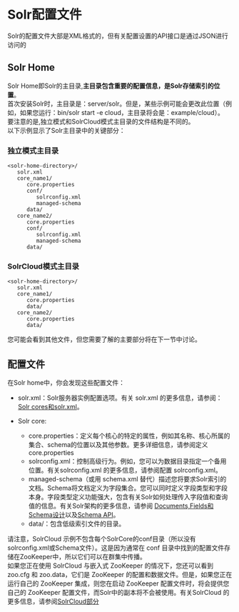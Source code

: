 # Solr配置文件

Solr的配置文件大部是XML格式的，但有关配置设置的API接口是通过JSON进行访问的

## Solr Home

Solr Home即Solr的主目录,**主目录包含重要的配置信息，是Solr存储索引的位置**。  
首次安装Solr时，主目录是：server/solr。但是，某些示例可能会更改此位置（例如，如果您运行：bin/solr start -e cloud，主目录将会是：example/cloud）。  
要注意的是,独立模式和SolrCloud模式主目录的文件结构是不同的。  
以下示例显示了Solr主目录中的关键部分：  

### 独立模式主目录

```
<solr-home-directory>/
   solr.xml
   core_name1/
      core.properties
      conf/
         solrconfig.xml
         managed-schema
      data/
   core_name2/
      core.properties
      conf/
         solrconfig.xml
         managed-schema
      data/
```


### SolrCloud模式主目录

```
<solr-home-directory>/
   solr.xml
   core_name1/
      core.properties
      data/
   core_name2/
      core.properties
      data/
```

您可能会看到其他文件，但您需要了解的主要部分将在下一节中讨论。

## 配置文件

在Solr home中，你会发现这些配置文件：  

- solr.xml：Solr服务器实例配置选项。有关 solr.xml 的更多信息，请参阅：[Solr cores和solr.xml](solr_do_cores.md)。
- Solr core:

  - core.properties：定义每个核心的特定的属性，例如其名称、核心所属的集合、schema的位置以及其他参数。更多详细信息，请参阅定义 core.properties
  - solrconfig.xml：控制高级行为。例如，您可以为数据目录指定一个备用位置。有关solrconfig.xml 的更多信息，请参阅配置 solrconfig.xml。
  - managed-schema（或用 schema.xml 替代）描述您将要求Solr索引的文档。Schema将文档定义为字段集合。您可以同时定义字段类型和字段本身。字段类型定义功能强大，包含有关Solr如何处理传入字段值和查询值的信息。有关Solr架构的更多信息，请参阅 [Documents,Fields和Schema设计](solr_doc-ofsstart.md)以及[Schema API](solr_doc_clientapi_overview.md)。
  - data/：包含低级索引文件的目录。

请注意，SolrCloud 示例不包含每个SolrCore的conf目录（所以没有solrconfig.xml或Schema文件）。这是因为通常在 conf 目录中找到的配置文件存储在ZooKeeper中，所以它们可以在群集中传播。  
如果您正在使用 SolrCloud 与嵌入式 ZooKeeper 的情况下，您还可以看到 zoo.cfg 和 zoo.data，它们是 ZooKeeper 的配置和数据文件。但是，如果您正在运行自己的 ZooKeeper 集成，则您在启动 ZooKeeper 配置文件时，将会提供您自己的 ZooKeeper 配置文件，而Solr中的副本将不会被使用。有关SolrCloud 的更多信息，请参阅[SolrCloud部分](solr_doc_cloudstart.md)
